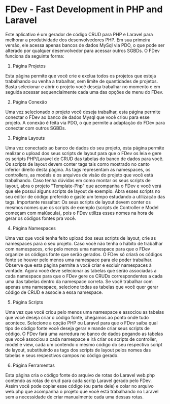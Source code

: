 # FDev - Fast Development in PHP and Laravel

Este aplicativo é um gerador de código CRUD para PHP e Laravel para melhorar a produtividade dos desenvolvedores PHP. Em sua primeira versão, ele acessa apenas bancos de 
dados MySql via PDO, o que pode ser alterado por qualquer desenvolvedor para acessar outros SGBDs. O FDev funciona da seguinte forma:

1) Página Projetos

Esta página permite que você crie e exclua todos os projetos que esteja trabalhando ou venha a trabalhar, sem limite de quantidades de projetos. Basta selecionar e abrir o projeto 
você deseja trabalhar no momento e em seguida acessar sequencialmente cada uma das opções de menu do FDev.

2) Página Conexão

Uma vez selecionado o projeto você deseja trabalhar, esta página permite conectar o FDev ao banco de dados Mysql que você criou para esse projeto. A conexão é feita via PDO, o que 
permite a adaptação do FDev para conectar com outros SGBDs.

3) Página Layouts

Uma vez conectado ao banco de dados do seu projeto, esta página permite realizar o upload dos seus scripts de layout para que o FDev os leia e gere os scripts PHP/Laravel de CRUD das 
tabelas do banco de dados para você. Os scripts de layout devem conter tags tais como mostrado no canto inferior direito desta página. As tags representam as namespaces, os 
controllers, as models e os arquivos de visão do projeto que você está trabalhando. Caso tenha dúvidas em como montar os seus scripts de layout, abra o projeto "Template-Php" que 
acompanha o FDev e você verá que ele possui alguns scripts de layout de exemplo. Abra esses scripts no seu editor de código preferido e gaste um tempo estudando a utilização das tags. Importante ressaltar: Os seus scripts de layout devem conter os mesmos nomes que os scripts de exemplo (scripts de Controller e Model começam com maiúscula), pois o FDev utiliza esses nomes na hora de gerar os códigos fontes pra você.

4) Página Namespaces

Uma vez que você tenha feito upload dos seus scripts de layout, crie as namespaces para o seu projeto. Caso você não tenha o hábito de trabalhar com namespaces, crie pelo menos uma 
namespace para que o FDev organize os códigos fonte que serão gerados. O FDev só criará os códigos fonte se houver pelo menos uma namespace para ele poder trabalhar. Observe que esta
página permite a você criar e excluir namespaces à vontade. Agora você deve selecionar as tabelas que serão associadas a cada namespace para que o FDev gere os CRUDs correspondentes a cada uma das tabelas dentro da namespace correta. Se você trabalhar com apenas uma namespace, selecione todas as tabelas que você quer gerar código de CRUD e associe a essa namespace.

5) Página Scripts

Uma vez que você criou pelo menos uma namespace e associou as tabelas que você deseja criar o código fonte, chegamos ao ponto onde tudo acontece. Selecione a opção PHP ou Laravel para que o FDev saiba qual tipo de código fonte você deseja gerar e mande criar seus scripts de código. O FDev fará uma varredura no banco de dados pegando as tabelas que você associou a cada namespace e irá criar os scripts de controller, model e view, cada um contendo o mesmo código do seu respectivo script de layout, substituindo as tags dos scripts de layout pelos nomes das tabelas e seus respectivos campos no código gerado.

6) Página Ferramentas

Esta página cria o código fonte do arquivo de rotas do Laravel web.php contendo as rotas de crud para cada scritp Laravel gerado pelo FDev. Assim você pode copiar esse código (ou parte dele) e colar no arquivo web.php que acompanha o projeto que você está trabalhando no Laravel sem a necessidade de criar manualmente cada uma dessas rotas. 

